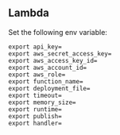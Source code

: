 ## Lambda 

Set the following env variable:

```
export api_key=
export aws_secret_access_key=
export aws_access_key_id=
export aws_account_id=
export aws_role=
export function_name=
export deployment_file=
export timeout=
export memory_size=
export runtime=
export publish=
export handler=
```
